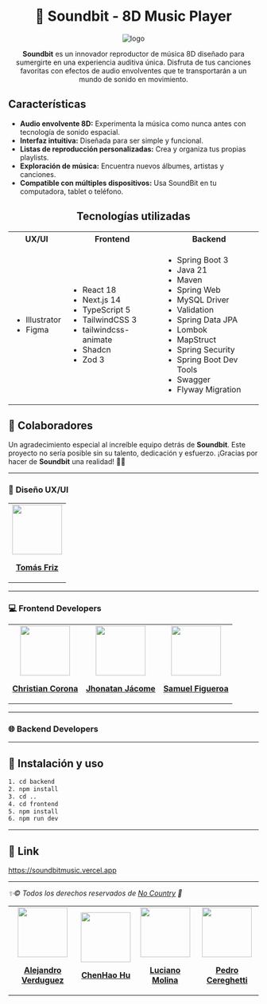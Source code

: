 <div align="center"> 

# 🎵 Soundbit - 8D Music Player

![logo](https://github.com/user-attachments/assets/dd50317f-d066-4d69-b325-7692c9d9cda7) 
  
**Soundbit** es un innovador reproductor de música 8D diseñado para sumergirte en una experiencia auditiva única. Disfruta de tus canciones favoritas con efectos de audio envolventes que te transportarán a un mundo de sonido en movimiento.

</div>

## Características

- **Audio envolvente 8D:** Experimenta la música como nunca antes con tecnología de sonido espacial.
- **Interfaz intuitiva:** Diseñada para ser simple y funcional.
- **Listas de reproducción personalizadas:** Crea y organiza tus propias playlists.
- **Exploración de música:** Encuentra nuevos álbumes, artistas y canciones.
- **Compatible con múltiples dispositivos:** Usa SoundBit en tu computadora, tablet o teléfono.

<div align="center">

## Tecnologías utilizadas

  <table>
    <tr>
      <th>UX/UI</th>
      <th>Frontend</th>
      <th>Backend</th>
    </tr>
    <tr>
      <td>
        <ul>
          <li>Illustrator</li>
          <li>Figma</li>
        </ul>
      </td>
      <td>
        <ul>
          <li>React 18</li>
          <li>Next.js 14</li>
          <li>TypeScript 5</li>
          <li>TailwindCSS 3</li>
          <li>tailwindcss-animate</li>
          <li>Shadcn</li>
          <li>Zod 3</li>
        </ul>
      </td>
      <td>
        <ul>
          <li>Spring Boot 3</li>
          <li>Java 21</li>
          <li>Maven</li>
          <li>Spring Web</li>
          <li>MySQL Driver</li>
          <li>Validation</li>
          <li>Spring Data JPA</li>
          <li>Lombok</li>
          <li>MapStruct</li>
          <li>Spring Security</li>
          <li>Spring Boot Dev Tools</li>
          <li>Swagger</li>
          <li>Flyway Migration</li>
        </ul>
      </td>
    </tr>
  </table>
</div>

## 🤝 Colaboradores

Un agradecimiento especial al increíble equipo detrás de **Soundbit**. Este proyecto no sería posible sin su talento, dedicación y esfuerzo. ¡Gracias por hacer de **Soundbit** una realidad! 🚀🎶

---

### 🎨 **Diseño UX/UI**

<table>
  <tr>
    <td align="center">
      <img src="https://github.com/user-attachments/assets/39289af4-0b5f-47f2-bab4-07047bfb9bf7" width="100">
      <p><b><a href="https://www.linkedin.com/in/tom%C3%A1s-agust%C3%ADn-friz-dpw/">Tomás Friz</a></b></p>
    </td>
  </tr>
</table>

---

### 💻 **Frontend Developers**

<table>
  <tr>
    <td align="center">
      <img src="https://github.com/user-attachments/assets/c5d96cea-8709-4944-a2a4-2d7fdd2813aa" width="100">
      <p><b><a href="https://www.linkedin.com/in/chriscoronab">Christian Corona</a></b></p>
    </td>
    <td align="center">
      <img src="https://github.com/user-attachments/assets/c038cfe5-084e-4020-946d-00699aedb680" width="100">
      <p><b><a href="https://www.linkedin.com/in/jhonatan-steven-jacome-/">Jhonatan Jácome</a></b></p>
    </td>
    <td align="center">
      <img src="https://github.com/user-attachments/assets/55773d29-7a81-4f05-a71f-0ddb726c079b" width="100">
      <p><b><a href="https://www.linkedin.com/in/samudev/">Samuel Figueroa</a></b></p>
    </td>
  </tr>
</table>

---

### 🌐 **Backend Developers**

<table>
  <tr>
    <td align="center">
      <img src="https://github.com/user-attachments/assets/44fc91e0-5ac2-4d42-892a-11e6b49b7ce5" width="100">
      <p><b><a href="https://www.linkedin.com/in/alejandro-verduguez/">Alejandro Verduguez</a></b></p>
    </td>
    <td align="center">
      <img src="https://github.com/user-attachments/assets/b6bf7201-67e2-4bb6-afa6-10de9980cec7" width="100">
      <p><b><a href="https://www.linkedin.com/in/chenhao-hu/">ChenHao Hu</a></b></p>
    </td>
    <td align="center">
      <img src="https://github.com/user-attachments/assets/d586b89f-fc45-4e22-bb46-2ac8dfdd0bed" width="100">
      <p><b><a href="https://www.linkedin.com/in/luciano-molina-/">Luciano Molina</a></b></p>
    </td>
    <td align="center">
      <img src="https://github.com/user-attachments/assets/75a00f93-2fa3-4c26-a459-63cf6e1a542e" width="100">
      <p><b><a href="https://www.linkedin.com/in/pedro-cereghetti-48448824a/">Pedro Cereghetti</a></b></p>
    </td>
  </tr>

---

## 🌌 Instalación y uso

```bash
1. cd backend
2. npm install
3. cd ..
4. cd frontend
5. npm install
6. npm run dev
```

---

## 🔗 Link

https://soundbitmusic.vercel.app

---

_✨©️ Todos los derechos reservados de [No Country](https://github.com/No-Country-simulation)   🚀_
